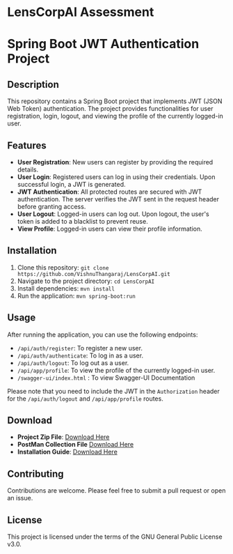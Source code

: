 # LensCorpAI Assessment

# Spring Boot JWT Authentication Project

## Description

This repository contains a Spring Boot project that implements JWT (JSON Web Token) authentication. The project provides functionalities for user registration, login, logout, and viewing the profile of the currently logged-in user.

## Features

- **User Registration**: New users can register by providing the required details.
- **User Login**: Registered users can log in using their credentials. Upon successful login, a JWT is generated.
- **JWT Authentication**: All protected routes are secured with JWT authentication. The server verifies the JWT sent in the request header before granting access.
- **User Logout**: Logged-in users can log out. Upon logout, the user's token is added to a blacklist to prevent reuse.
- **View Profile**: Logged-in users can view their profile information.

## Installation

1. Clone this repository: `git clone https://github.com/VishnuThangaraj/LensCorpAI.git`
2. Navigate to the project directory: `cd LensCorpAI`
3. Install dependencies: `mvn install`
4. Run the application: `mvn spring-boot:run`

## Usage

After running the application, you can use the following endpoints:

- `/api/auth/register`: To register a new user.
- `/api/auth/authenticate`: To log in as a user.
- `/api/auth/logout`: To log out as a user.
- `/api/app/profile`: To view the profile of the currently logged-in user.
- `/swagger-ui/index.html` : To view Swagger-UI Documentation

Please note that you need to include the JWT in the `Authorization` header for the `/api/auth/logout` and `/api/app/profile` routes.

## Download

- **Project Zip File**: [Download Here](http)
- **PostMan Collection File** [Download Here](https://drive.google.com/file/d/1RbkJgMm2uI3UVSIjaQfKOiWJ2oGK6Uxc/view?usp=drive_link)
- **Installation Guide**: [Download Here](https://drive.google.com/file/d/1PsDF_-bqyOR7uuX0rvFjqSIneqnuX1os/view?usp=drive_link)

## Contributing

Contributions are welcome. Please feel free to submit a pull request or open an issue.

## License

This project is licensed under the terms of the GNU General Public License v3.0.

